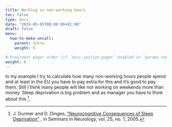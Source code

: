 ```yaml
---
title: Working vs non-working hours
toc: false
type: docs
date: "2019-05-05T00:00:00+01:00"
draft: false
menu:
  how-to-make-oncall:
    parent: Intro
    weight: 5

# Prev/next pager order (if `docs_section_pager` enabled in `params.toml`)
weight: 6
---
```


In my example I try to calculate how many non-working hours people spend and at least in the EU you have to pay extra for this and it’s good to pay them. Still I think many people will like not working on weekends more than money. Sleep deprivation is big problem and as manager you have to think about this [^2].

[^2]: J. Durmer and D. Dinges,  ["Neurocognitive Consequences of Sleep Deprivation"](http://www.ncbi.nlm.nih.gov/pubmed/15798944) , in Seminars in Neurology, vol. 25, no. 1, 2005.
